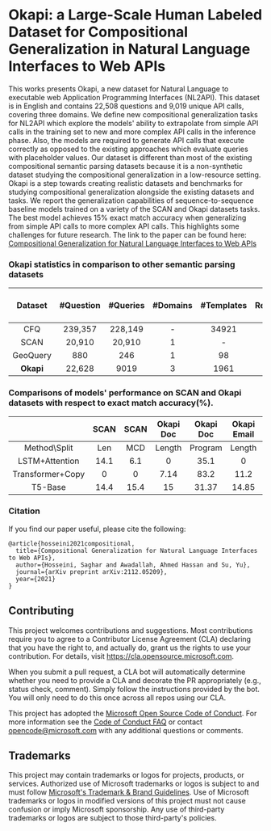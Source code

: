 # Okapi: a Large-Scale Human Labeled Dataset for Compositional Generalization in Natural Language Interfaces to Web APIs
This works presents Okapi, a new dataset for Natural Language to executable web Application Programming Interfaces (NL2API). This dataset is in English and contains 22,508 questions and 9,019 unique API calls, covering three domains. We define new compositional generalization tasks for NL2API which explore the models' ability to extrapolate from simple API calls in the training set to new and more complex API calls in the inference phase. Also, the models are required to generate API calls that execute correctly as opposed to the existing approaches which evaluate queries with placeholder values. Our dataset is different than most of the existing compositional semantic parsing datasets because it is a non-synthetic dataset studying the compositional generalization in a low-resource setting. Okapi is a step towards creating realistic datasets and benchmarks for studying compositional generalization alongside the existing datasets and tasks. We report the generalization capabilities of sequence-to-sequence baseline models trained on a variety of the SCAN and Okapi datasets tasks. The best model achieves 15\% exact match accuracy when generalizing from simple API calls to more complex API calls. This highlights some challenges for future research. 
The link to the paper can be found here: [Compositional Generalization for Natural Language Interfaces to Web APIs](https://arxiv.org/abs/2112.05209)

### Okapi statistics in comparison to other semantic parsing datasets

| Dataset | #Question | #Queries | #Domains | #Templates | Realistic | 2-grams Jaccard similarity |
| :---: | :---: | :---: | :---: | :---: | :---: | :---: |
| CFQ | 239,357 | 228,149 | - | 34921 | No | 0.04 |
| SCAN | 20,910 | 20,910 | 1 | - | No | 0.39 |
|GeoQuery | 880 | 246 | 1 | 98 | Yes | 0.24 |
| **Okapi** | 22,628 | 9019 | 3 | 1961 | Yes | 0.14 |

### Comparisons of models' performance on SCAN and Okapi datasets with respect to exact match accuracy(%).
| | SCAN | SCAN | Okapi Doc | Okapi Doc | Okapi Email | Okapi Email | Okapi Calendar | Okapi Calendar |
| :---: | :---: | :---: | :---: | :---: | :---: | :---: | :---: | :---: |
| Method\Split | Len | MCD | Length | Program | Length | Program | Length | Program | 
| LSTM+Attention | 14.1 | 6.1 | 0 | 35.1 | 0 | 26.0 | 0 | 34.0 |
| Transformer+Copy | 0 | 0 | 7.14 | 83.2 | 11.2 | 70.5 | 10.6 | 81.8 |
| T5-Base | 14.4 | 15.4 | 15 |31.37 | 14.85 | 41.06 | 13.2 | 25.79 |

### Citation
If you find our paper useful, please cite the following:
``` 
@article{hosseini2021compositional,
  title={Compositional Generalization for Natural Language Interfaces to Web APIs},
  author={Hosseini, Saghar and Awadallah, Ahmed Hassan and Su, Yu},
  journal={arXiv preprint arXiv:2112.05209},
  year={2021}
} 
```

## Contributing

This project welcomes contributions and suggestions.  Most contributions require you to agree to a
Contributor License Agreement (CLA) declaring that you have the right to, and actually do, grant us
the rights to use your contribution. For details, visit https://cla.opensource.microsoft.com.

When you submit a pull request, a CLA bot will automatically determine whether you need to provide
a CLA and decorate the PR appropriately (e.g., status check, comment). Simply follow the instructions
provided by the bot. You will only need to do this once across all repos using our CLA.

This project has adopted the [Microsoft Open Source Code of Conduct](https://opensource.microsoft.com/codeofconduct/).
For more information see the [Code of Conduct FAQ](https://opensource.microsoft.com/codeofconduct/faq/) or
contact [opencode@microsoft.com](mailto:opencode@microsoft.com) with any additional questions or comments.

## Trademarks

This project may contain trademarks or logos for projects, products, or services. Authorized use of Microsoft 
trademarks or logos is subject to and must follow 
[Microsoft's Trademark & Brand Guidelines](https://www.microsoft.com/en-us/legal/intellectualproperty/trademarks/usage/general).
Use of Microsoft trademarks or logos in modified versions of this project must not cause confusion or imply Microsoft sponsorship.
Any use of third-party trademarks or logos are subject to those third-party's policies.
